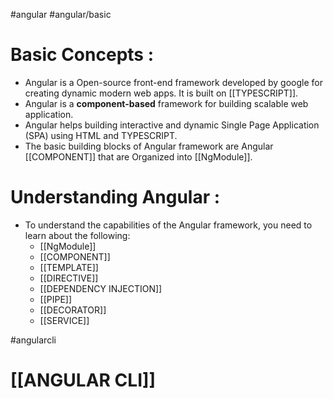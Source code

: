 #angular #angular/basic
# Basic Concepts : 
- Angular is a Open-source front-end framework developed by google for creating dynamic modern web apps. It is built on [[TYPESCRIPT]].
- Angular is a **component-based** framework for building scalable web application.
- Angular helps building interactive and dynamic Single Page Application (SPA) using HTML and TYPESCRIPT.
- The basic building blocks of Angular framework are Angular [[COMPONENT]] that are Organized into [[NgModule]].

# Understanding Angular :
- To understand the capabilities of the Angular framework, you need to learn about the following:
	- [[NgModule]]
	- [[COMPONENT]]
	- [[TEMPLATE]]
	- [[DIRECTIVE]]
	- [[DEPENDENCY INJECTION]]
	- [[PIPE]]
	- [[DECORATOR]]
	- [[SERVICE]]

#angularcli
# [[ANGULAR CLI]]


